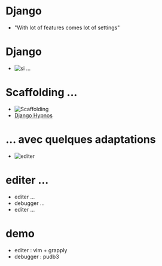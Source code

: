 # Django

* "With lot of features comes lot of settings"

# Django

* ![si ...](196.jpg)

# Scaffolding ...

* ![Scaffolding](monter-un-meuble-en-kit.jpg)
* [Django Hypnos](https://github.com/unistra/django-hypnos)

# ... avec quelques adaptations

* ![editer](hache.jpg)

# editer ...

* editer ...
* debugger ...
* editer ...

# demo 

* editer : vim + grapply
* debugger : pudb3
